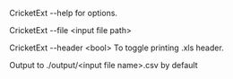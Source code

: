 CricketExt --help for options.

CricketExt --file \<input file path\>

CricketExt --header \<bool\> To toggle printing .xls header.

Output to ./output\/\<input file name\>.csv by default
